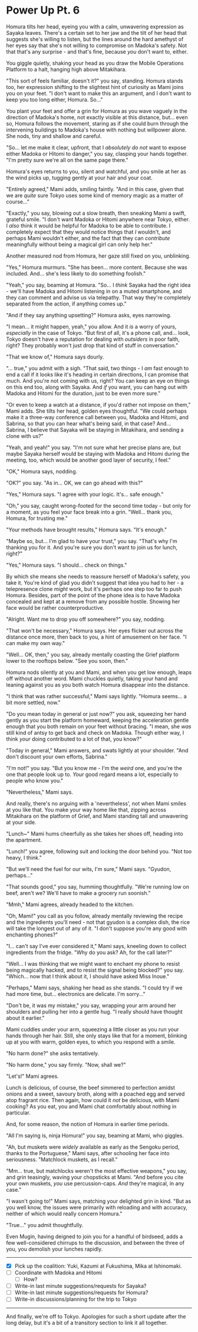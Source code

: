 # Power Up Pt. 6

Homura tilts her head, eyeing you with a calm, unwavering expression as Sayaka leaves. There's a certain set to her jaw and the tilt of her head that suggests she's willing to listen, but the lines around the hard amethyst of her eyes say that she's not willing to compromise on Madoka's safety. Not that that's any surprise - and that's fine, because *you* don't want to, either.

You giggle quietly, shaking your head as you draw the Mobile Operations Platform to a halt, hanging high above Mitakihara.

"This sort of feels familiar, doesn't it?" you say, standing. Homura stands too, her expression shifting to the slightest hint of curiosity as Mami joins you on your feet. "I don't want to make this an argument, and I don't want to keep you too long either, Homura. So..."

You plant your feet and offer a grin for Homura as you wave vaguely in the direction of Madoka's home, not exactly visible at this distance, but... even so, Homura follows the movement, staring as if she could burn through the intervening buildings to Madoka's house with nothing but willpower alone. She nods, tiny and shallow and careful.

"So... let me make it clear, upfront, that I *absolutely do not* want to expose either Madoka or Hitomi to danger," you say, clasping your hands together. "I'm pretty sure we're all on the same page there."

Homura's eyes returns to you, silent and watchful, and you smile at her as the wind picks up, tugging gently at your hair and your coat.

"Entirely agreed," Mami adds, smiling faintly. "And in this case, given that we are *quite* sure Tokyo uses some kind of memory magic as a matter of course..."

"Exactly," you say, blowing out a slow breath, then sneaking Mami a swift, grateful smile. "I don't want Madoka or Hitomi anywhere near Tokyo, either. I *also* think it would be helpful for Madoka to be able to contribute. I completely expect that they would notice things that *I* wouldn't, and perhaps Mami wouldn't either, and the fact that they can *contribute* meaningfully without being a magical girl can only help her."

Another measured nod from Homura, her gaze still fixed on you, unblinking.

"Yes," Homura murmurs. "She has been... more content. Because she was included. And... she's less likely to do something foolish."

"Yeah," you say, beaming at Homura. "So... I *think* Sayaka had the right idea - we'll have Madoka and Hitomi listening in on a muted smartphone, and they can comment and advise us via telepathy. That way they're completely separated from the action, if anything comes up."

"And if they say anything upsetting?" Homura asks, eyes narrowing.

"I mean... it might happen, yeah," you allow. And it *is* a worry of yours, *especially* in the case of Tokyo. "But first of all, it's a phone call, and... look, Tokyo doesn't have a reputation for dealing with *outsiders* in poor faith, right? They probably won't just drop that kind of stuff in conversation."

"That we know of," Homura says dourly.

"... true," you admit with a sigh. "That said, two things - I *am* fast enough to end a call if it looks like it's heading in certain directions, I can promise that much. And you're not coming with us, right? You can keep an eye on things on this end too, along with Sayaka. And *if* you want, you can hang out with Madoka and Hitomi for the duration, just to be even more sure."

"Or even to keep a watch at a distance, if you'd rather not impose on them," Mami adds. She tilts her head, golden eyes thoughtful. "We could perhaps make it a three-way conference call between you, Madoka and Hitomi, and Sabrina, so that you can hear what's being said, in that case? And... Sabrina, I believe that Sayaka will be staying in Mitakihara, and sending a clone with us?"

"Yeah, and yeah!" you say. "I'm not sure what her precise plans are, but maybe Sayaka herself would be staying with Madoka and Hitomi during the meeting, too, which would be another good layer of security, I feel."

"OK," Homura says, nodding.

"OK?" you say. "As in... OK, we can go ahead with this?"

"Yes," Homura says. "I agree with your logic. It's... safe enough."

"Oh," you say, caught wrong-footed for the second time today - but only for a moment, as you feel your face break into a grin. "Well... thank you, Homura, for trusting me."

"Your methods have brought results," Homura says. "It's enough."

"Maybe so, but... I'm glad to have your trust," you say. "That's why I'm thanking you for it. And you're sure you don't want to join us for lunch, right?"

"Yes," Homura says. "I should... check on things."

By which she means she needs to reassure herself of Madoka's safety, you take it. You're kind of glad you didn't suggest that idea you had to her - a telepresence clone *might* work, but it's perhaps one step too far to push Homura. Besides, part of the point of the phone idea is to have Madoka concealed and kept at a remove from any possible hostile. Showing her face would be rather counterproductive.

"Alright. Want me to drop you off somewhere?" you say, nodding.

"That won't be necessary," Homura says. Her eyes flicker out across the distance once more, then back to you, a hint of amusement on her face. "I can make my own way."

"Well... OK, then," you say, already mentally coasting the Grief platform lower to the rooftops below. "See you soon, then."

Homura nods silently at you and Mami, and when you get low enough, leaps off without another word. Mami chuckles quietly, taking your hand and leaning against you as you both watch Homura disappear into the distance.

"I think that was rather successful," Mami says lightly. "Homura seems... a bit more settled, now."

"Do you mean today in general or just now?" you ask, squeezing her hand gently as you start the platform homeward, keeping the acceleration gentle enough that you both remain on your feet without bracing. "I mean, she *was* still kind of antsy to get back and check on Madoka. Though either way, I think *your* doing contributed to a lot of that, you know?"

"Today in general," Mami answers, and swats lightly at your shoulder. "And don't discount your own efforts, Sabrina."

"I'm not!" you say. "But you know me - I'm the *weird* one, and you're the one that people look up to. *Your* good regard means a lot, especially to people who know you."

"Nevertheless," Mami says.

And really, there's no arguing with a 'nevertheless', not when Mami smiles at you like that. You make your way home like that, zipping across Mitakihara on the platform of Grief, and Mami standing tall and unwavering at your side.

"Lunch\~" Mami hums cheerfully as she takes her shoes off, heading into the apartment.

"Lunch!" you agree, following suit and locking the door behind you. "Not too heavy, I think."

"But we'll need the fuel for our wits, I'm sure," Mami says. "Gyudon, perhaps..."

"That sounds good," you say, humming thoughtfully. "We're running low on beef, aren't we? We'll have to make a grocery run soonish."

"Mmh," Mami agrees, already headed to the kitchen.

"Oh, Mami!" you call as you follow, already mentally reviewing the recipe and the ingredients you'll need - not that gyudon is a complex dish, the rice will take the longest out of any of it. "I don't suppose you're any good with enchanting phones?"

"I... can't say I've ever considered it," Mami says, kneeling down to collect ingredients from the fridge. "Why do you ask? Ah, for the call later?"

"Well... I was thinking that we might want to enchant my phone to resist being magically hacked, and to resist the signal being blocked?" you say. "Which... now that I think about it, I should have asked Miss Inoue."

"Perhaps," Mami says, shaking her head as she stands. "I could try if we had more time, but... electronics are delicate. I'm sorry..."

"Don't be, it was my mistake," you say, wrapping your arm around her shoulders and pulling her into a gentle hug. "I really should have thought about it earlier."

Mami cuddles under your arm, squeezing a little closer as you run your hands through her hair. Still, she only stays like that for a moment, blinking up at you with warm, golden eyes, to which you respond with a smile.

"No harm done?" she asks tentatively.

"No harm done," you say firmly. "Now, shall we?"

"Let's!" Mami agrees.

Lunch is delicious, of course, the beef simmered to perfection amidst onions and a sweet, savoury broth, along with a poached egg and served atop fragrant rice. Then again, how could it *not* be delicious, with Mami cooking? As you eat, you and Mami chat comfortably about nothing in particular.

And, for some reason, the notion of Homura in earlier time periods.

"All I'm saying is, ninja Homura!" you say, beaming at Mami, who giggles.

"Ah, but muskets were *widely* available as early as the Sengoku period, thanks to the Portuguese," Mami says, after schooling her face into seriousness. "Matchlock muskets, as I recall."

"Mm... true, but matchlocks weren't the most effective weapons," you say, and grin teasingly, waving your chopsticks at Mami. "And before you cite your own muskets, *you* use percussion-caps. *And* they're magical, in any case."

"I wasn't going to!" Mami says, matching your delighted grin in kind. "But as you well know, the issues were primarily with reloading and with accuracy, neither of which would really concern Homura."

"True..." you admit thoughtfully.

Even Mugin, having deigned to join you for a handful of birdseed, adds a few well-considered chirrups to the discussion, and between the three of you, you demolish your lunches rapidly.

---

- [x] Pick up the coalition: Yuki, Kazumi at Fukushima, Mika at Ishinomaki.
- [ ] Coordinate with Madoka and Hitomi
  - [ ] How?
- [ ] Write-in last minute suggestions/requests for Sayaka?
- [ ] Write-in last minute suggestions/requests for Homura?
- [ ] Write-in discussions/planning for the trip to Tokyo

---

And finally, we're off to Tokyo. Apologies for such a short update after the long delay, but it's a bit of a transitory section to link it all together.

